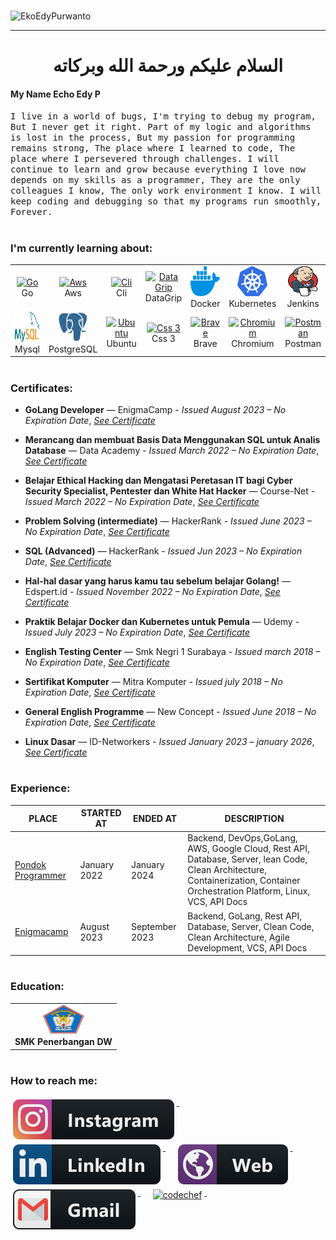 <br>

 <p align="left"> <img src="https://komarev.com/ghpvc/?username=EkoEdyPurwanto" alt="EkoEdyPurwanto" /> </p>

___

<div align="center">
<h1>السلام عليكم ورحمة الله وبركاته</h1>
</div>

<h4>My Name <b>Echo Edy P</b></h4>
<samp>I live in a world of bugs, I'm trying to debug my program, But I never get it right. Part of my logic and
algorithms is lost in the process, But my passion for programming remains strong, The place where I learned to code, The
place where I persevered through challenges. I will continue to learn and grow because everything I love now depends on
my skills as a programmer, They are the only colleagues I know, The only work environment I know. I will keep coding and
debugging so that my programs run smoothly, Forever.</samp></h4>

#

<summary><h3>I'm currently learning about:</h3></summary>
<table>
  <tr>
  <td align="center" width="96">
      <a href="https://go.dev/" >
        <img src=resources/ICLA/Go.svg width="48" height="48" alt="Go" />
      </a>
      <br>Go
    </td>
  <td align="center" width="96">
      <a href="https://aws.amazon.com/" >
        <img src=resources/ICLA/Aws.svg width="48" height="48" alt="Aws" />
      </a>
      <br>Aws
    </td>
  <td align="center" width="96">
      <a href="https://en.wikipedia.org/wiki/Command-line_interface" >
        <img src=resources/ICLA/Cli.svg width="48" height="48" alt="Cli" />
      </a>
      <br>Cli
    </td>
  <td align="center" width="96">
      <a href="https://www.jetbrains.com/datagrip/" >
        <img src=resources/ICLA/DataGrip.svg width="48" height="48" alt="Data Grip" />
      </a>
      <br>DataGrip
    </td>
  <td align="center" width="96">
      <a href="https://www.docker.com/" >
        <img src=resources/ICLA/Docker.svg width="48" height="48" alt="Docker" />
      </a>
      <br>Docker
    </td>
  <td align="center" width="96">
      <a href="https://kubernetes.io/" >
        <img src=resources/ICLA/kubernetes.svg width="48" height="48" alt="Kubernetes" />
      </a>
      <br>Kubernetes
    </td>
  <td align="center" width="96">
      <a href="https://go.dev/" >
        <img src="resources/ICLA/jenkins.svg" width="48" height="48" alt="Jenkins" />
      </a>
      <br>Jenkins
    </td>
  <td align="center" width="96">
      <a href="https://git-scm.com/" >
        <img src=resources/ICLA/Git.svg width="48" height="48" alt="Git" />
      </a>
      <br>Git
    </td>
  <td align="center" width="96">
      <a href="https://github.com/" >
        <img src=resources/ICLA/Github.svg width="48" height="48" alt="Git" />
      </a>
      <br>Github
    </td>
  <td align="center" width="96">
      <a href="https://www.jetbrains.com/go/" >
        <img src=resources/ICLA/Goland.svg width="48" height="48" alt="Goland IDE" />
      </a>
      <br>Goland
    </td>
  <td align="center" width="96">
      <a href="https://id.wikipedia.org/wiki/HTML5" >
        <img src=resources/ICLA/Html5.svg width="48" height="48" alt="Html 5" />
      </a>
      <br>Html 5
    </td>
    <td align="center" width="96">
      <a href="https://grafana.com/" >
        <img src="resources/ICLA/Rest-api.svg" width="48" height="48" alt="Rest.Api" />
      </a>
      <br>Rest.Api
    </td>
  <td align="center" width="96">
      <a href="https://grpc.io/" >
        <img src="resources/ICLA/Grpc.svg" width="48" height="48" alt="Grpc" />
      </a>
      <br>Grpc
    </td>
  </tr>
  <tr>
  <td align="center" width="96">
      <a href="https://www.mysql.com/" >
        <img src=resources/ICLA/Mysql.svg width="48" height="48" alt="Mysql" />
      </a>
      <br>Mysql
    </td>
  <td align="center" width="96">
      <a href="https://www.postgresql.org/" >
        <img src=resources/ICLA/postgresql.svg width="48" height="48" alt="PostgreSQL" />
      </a>
      <br>PostgreSQL
    </td>
  <td align="center" width="96">
      <a href="https://ubuntu.com/download" >
        <img src=resources/ICLA/Ubuntu.svg width="48" height="48" alt="Ubuntu" />
      </a>
      <br>Ubuntu
    </td>
  <td align="center" width="96">
      <a href="https://id.wikipedia.org/wiki/CSS_3" >
        <img src=resources/ICLA/Css3.svg width="48" height="48" alt="Css 3" />
      </a>
      <br>Css 3
    </td>
  <td align="center" width="96">
      <a href="https://brave.com/id/" >
        <img src=resources/ICLA/Brave.svg width="48" height="48" alt="Brave" />
      </a>
      <br>Brave
    </td>
       <td align="center" width="96">
      <a href="https://www.chromium.org/" >
        <img src=resources/ICLA/Chromium.svg width="48" height="48" alt="Chromium" />
      </a>
      <br>Chromium
    </td>
  <td align="center" width="96">
      <a href="https://www.postman.com/" >
        <img src=resources/ICLA/Postman.svg width="48" height="48" alt="Postman" />
      </a>
      <br>Postman
    </td>
  <td align="center" width="96">
      <a href="https://stackoverflow.com/" >
        <img src=resources/ICLA/StackOverflow.svg width="48" height="48" alt="StackOverflow" />
      </a>
      <br>StackOverflow
    </td>        
  <td align="center" width="96">
      <a href="https://trello.com/" >
        <img src=resources/ICLA/Trello.svg width="48" height="48" alt="Trello" />
      </a>
      <br>Trello
    </td>
  <td align="center" width="96">
      <a href="https://medium.com/" >
        <img src=resources/ICLA/Medium.svg width="48" height="48" alt="Medium" />
      </a>
      <br>Medium
    </td>
  <td align="center" width="96">
      <a href="https://prometheus.io/" >
        <img src="resources/ICLA/Prometheus.svg" width="48" height="48" alt="Prometheus" />
      </a>
      <br>Prometheus
    </td>
   <td align="center" width="96">
      <a href="https://grafana.com/" >
        <img src="resources/ICLA/Grafana.svg" width="48" height="48" alt="Grafana" />
      </a>
      <br>Grafana
    </td>

<td align="center" width="96">
      <a href="https://www.rabbitmq.com/" >
        <img src="resources/ICLA/RabbitMq.svg" width="48" height="48" alt="RabbitMQ" />
      </a>
      <br>RabbitMQ
    </td>
  </tr>
  </table>

#

<summary><h3>Certificates:</h3></summary>

- **GoLang Developer** — EnigmaCamp -
  _Issued August 2023 – No Expiration Date_, [_See
  Certificate_](https://drive.google.com/file/d/1XQZRI41l-HC7yreCnin_EJa1GlJMF0yn/view?usp=sharing)

- **Merancang dan membuat Basis Data Menggunakan SQL untuk Analis Database** — Data Academy -
  _Issued March 2022 – No Expiration Date_, [_See
  Certificate_](https://drive.google.com/file/d/1CotC8NF6OwpSlwJm3E76ON-d2qRDcDMF/view?usp=sharing)

- **Belajar Ethical Hacking dan Mengatasi Peretasan IT bagi Cyber Security Specialist, Pentester dan White Hat Hacker** — Course-Net -
  _Issued March 2022 – No Expiration Date_, [_See
  Certificate_](https://drive.google.com/file/d/1mnEacFJIY7iLqxTDY4ub8vj7wGu4Enxp/view?usp=sharing)

- **Problem Solving (intermediate)** — HackerRank -
  _Issued June 2023 – No Expiration Date_, [_See
  Certificate_](https://drive.google.com/file/d/1HWyEB4VgxmLWHpTRPwuIBAGIcgbfqveV/view?usp=sharing)

- **SQL (Advanced)**  — HackerRank -
  _Issued Jun 2023 – No Expiration Date_, [_See
  Certificate_](https://drive.google.com/file/d/1wLGLJiafksUnLXrk3jC0kfUIXoVgIqHs/view?usp=sharing)

- **Hal-hal dasar yang harus kamu tau sebelum belajar Golang!** — Edspert.id -
  _Issued November 2022 – No Expiration Date_, [_See
  Certificate_](https://drive.google.com/file/d/1OA7MNGnTNrxfhj0dc02CU5jdaMBMHqDg/view?usp=sharing)

- **Praktik Belajar Docker dan Kubernetes untuk Pemula** — Udemy -
  _Issued July 2023 – No Expiration Date_, [_See
  Certificate_](https://drive.google.com/file/d/1pI6J3ErkMxZjN39wG4kyn0FIfVruYXWl/view?usp=sharing)

- **English Testing Center** — Smk Negri 1 Surabaya -
  _Issued march 2018 – No Expiration Date_, [_See
  Certificate_](https://drive.google.com/file/d/1Lq9c857RfflsizSae9rYv9fPc2e551IL/view?usp=sharing)

- **Sertifikat Komputer** — Mitra Komputer -
  _Issued july 2018 – No Expiration Date_, [_See
  Certificate_](https://drive.google.com/file/d/1gZJrDquzxDvMeDV0qQUz8kcXN0HK56_P/view?usp=sharing)

- **General English Programme** — New Concept -
  _Issued June 2018 – No Expiration Date_, [_See
  Certificate_](https://drive.google.com/file/d/1zcsX5Sx9z04JEhdHfz1TsIQCZETRiiu8/view?usp=sharing)

- **Linux Dasar** — ID-Networkers -
  _Issued January 2023 – january 2026_, [_See
  Certificate_](https://drive.google.com/file/d/1zcsX5Sx9z04JEhdHfz1TsIQCZETRiiu8/view?usp=sharing)
#

<summary><h3>Experience:</h3></summary>

| PLACE                                              | STARTED AT    | ENDED AT       | DESCRIPTION                                                                                                                                                                    |
|----------------------------------------------------|---------------|----------------|--------------------------------------------------------------------------------------------------------------------------------------------------------------------------------|
| [Pondok Programmer](https://pondokprogrammer.com/) | January 2022  | January 2024   | Backend, DevOps,GoLang, AWS, Google Cloud, Rest API, Database, Server, lean Code, Clean Architecture, Containerization, Container Orchestration Platform, Linux, VCS, API Docs |
| [Enigmacamp](https://enigmacamp.com/)              | August 2023   | September 2023 | Backend, GoLang, Rest API, Database, Server, Clean Code, Clean Architecture, Agile Development, VCS, API Docs                                                                  |
#

<summary><h3>Education:</h3></summary>
<table>
  <tr>
      <td align="center" width="100%">
      <a href="https://smkpenerbangansda.sch.id/" >
        <img src=resources/E/smkpnb.jpg width="70" height="48" alt="Pondok IT" />
      </a>
      <br>
      <strong>SMK Penerbangan DW</strong>
      </td>
  </tr>
</table>

#

<summary><h3>How to reach me:</h3></summary>
  <a href="https://www.instagram.com/cak.bako/">
    <img src="https://raw.githubusercontent.com/AbhishekMaira10/AbhishekMaira10/master/Resources/svg/instagram.svg" alt="codechef" style="vertical-align:top; margin:4px">
  </a>&nbsp;&nbsp;&nbsp;
  <!----->
    <a href="https://www.linkedin.com/in/echoedyp/">
    <img src="https://raw.githubusercontent.com/AbhishekMaira10/AbhishekMaira10/master/Resources/svg/linkedin.svg" alt="codechef" style="vertical-align:top; margin:4px">
  </a>&nbsp;&nbsp;&nbsp;
  <!----->
    <a href="https://ekoedypurwanto.github.io/">
    <img src="https://raw.githubusercontent.com/AbhishekMaira10/AbhishekMaira10/master/Resources/svg/web.svg" alt="codechef" style="vertical-align:top; margin:4px">
  </a>&nbsp;&nbsp;&nbsp;
  <!----->
    <a href="mailto:ekoedypurwantooke@gmail.com">
    <img src="https://raw.githubusercontent.com/AbhishekMaira10/AbhishekMaira10/master/Resources/svg/gmail.svg" alt="codechef" style="vertical-align:top; margin:4px">
  </a>&nbsp;&nbsp;&nbsp;
    <!----->
    <a href="mailto:echoedyp@proton.me">
    <img src=resources/ICLA/proton.svg alt="codechef" style="vertical-align:top; margin:4px">
  </a>&nbsp;&nbsp;&nbsp;



<!---
EchoEdyP/EchoEdyP is a ✨ special ✨ repository because its `README.md` (this file) appears on your GitHub profile.
You can click the Preview link to take a look at your changes.
--->
